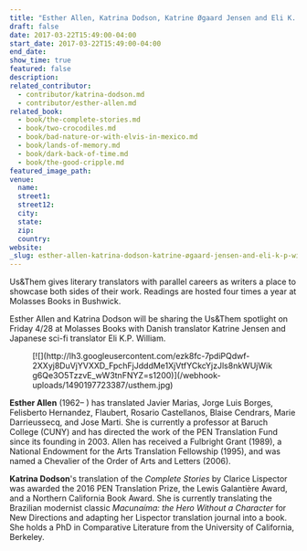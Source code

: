 ```yaml
---
title: "Esther Allen, Katrina Dodson, Katrine Øgaard Jensen and Eli K. P. William at US&Them at Molasses books"
draft: false
date: 2017-03-22T15:49:00-04:00
start_date: 2017-03-22T15:49:00-04:00
end_date:
show_time: true
featured: false
description:
related_contributor:
  - contributor/katrina-dodson.md
  - contributor/esther-allen.md
related_book:
  - book/the-complete-stories.md
  - book/two-crocodiles.md
  - book/bad-nature-or-with-elvis-in-mexico.md
  - book/lands-of-memory.md
  - book/dark-back-of-time.md
  - book/the-good-cripple.md
featured_image_path:
venue:
  name:
  street1:
  street12:
  city:
  state:
  zip:
  country:
website:
_slug: esther-allen-katrina-dodson-katrine-øgaard-jensen-and-eli-k-p-william-at-usthem-at-molasses-books
---
```


Us&Them gives literary translators with parallel careers as writers a place to showcase both sides of their work. Readings are hosted four times a year at Molasses Books in Bushwick.

Esther Allen and Katrina Dodson will be sharing the Us&Them spotlight on Friday 4/28 at Molasses Books with Danish translator Katrine Jensen and Japanese sci-fi translator Eli K.P. William.

<figure data-type="image">[![](http://lh3.googleusercontent.com/ezk8fc-7pdiPQdwf-2XXyj8DuVjYVXXD_FpchFjJdddMe1XjVtfYCkcYjzJls8nkWUjWikg6Qe3O5TzzvE_wW3tnFNYZ=s1200)](/webhook-uploads/1490197723387/usthem.jpg)</figure>

**Esther Allen** (1962– ) has translated Javier Marias, Jorge Luis Borges, Felisberto Hernandez, Flaubert, Rosario Castellanos, Blaise Cendrars, Marie Darrieussecq, and Jose Marti. She is currently a professor at Baruch College (CUNY) and has directed the work of the PEN Translation Fund since its founding in 2003. Allen has received a Fulbright Grant (1989), a National Endowment for the Arts Translation Fellowship (1995), and was named a Chevalier of the Order of Arts and Letters (2006).

**Katrina Dodson**'s translation of the _Complete Stories_ by Clarice Lispector was awarded the 2016 PEN Translation Prize, the Lewis Galantière Award, and a Northern California Book Award. She is currently translating the Brazilian modernist classic _Macunaíma: the Hero Without a Character_ for New Directions and adapting her Lispector translation journal into a book. She holds a PhD in Comparative Literature from the University of California, Berkeley.


